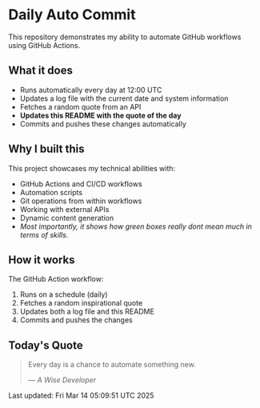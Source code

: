 # Daily Auto Commit
This repository demonstrates my ability to automate GitHub workflows using GitHub Actions.
## What it does
- Runs automatically every day at 12:00 UTC
- Updates a log file with the current date and system information
- Fetches a random quote from an API
- **Updates this README with the quote of the day**
- Commits and pushes these changes automatically
## Why I built this
This project showcases my technical abilities with:
- GitHub Actions and CI/CD workflows
- Automation scripts
- Git operations from within workflows
- Working with external APIs
- Dynamic content generation
- *Most importantly, it shows how green boxes really dont mean much in terms of skills.*
## How it works
The GitHub Action workflow:
1. Runs on a schedule (daily)
2. Fetches a random inspirational quote
3. Updates both a log file and this README
4. Commits and pushes the changes 
## Today's Quote

> Every day is a chance to automate something new.
>
> — *A Wise Developer*

Last updated: Fri Mar 14 05:09:51 UTC 2025
